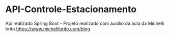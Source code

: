 # API-Controle-Estacionamento
Api realizado Spring Boot - Projeto realizado com auxilio da aula da Michelli brito.https://www.michellibrito.com/blog
